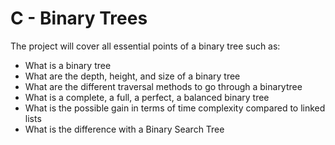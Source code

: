 # C - Binary Trees

The project will cover all essential points of a binary tree such as:

- What is a binary tree
- What are the depth, height, and size of a binary tree
- What are the different traversal methods to go through a binarytree
- What is a complete, a full, a perfect, a balanced binary tree
- What is the possible gain in terms of time complexity compared to linked lists
- What is the difference with a Binary Search Tree
